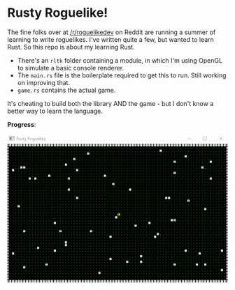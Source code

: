 # Rusty Roguelike!

The fine folks over at [/r/roguelikedev](https://www.reddit.com/r/roguelikedev/new/) on Reddit are running a summer of learning to write roguelikes. I've written quite a few, but wanted to learn Rust. So this repo is about my learning Rust.

* There's an `rltk` folder containing a module, in which I'm using OpenGL to simulate a basic console renderer.
* The `main.rs` file is the boilerplate required to get this to run. Still working on improving that.
* `game.rs` contains the actual game.

It's cheating to build both the library AND the game - but I don't know a better way to learn the language.

**Progress**:

![Animated GIF](/resources/RustyRoguelike.gif)

